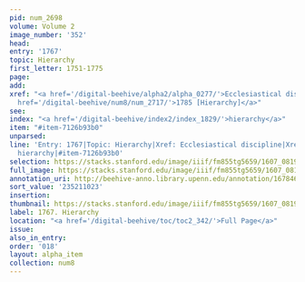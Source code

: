 ```yaml
---
pid: num_2698
volume: Volume 2
image_number: '352'
head:
entry: '1767'
topic: Hierarchy
first_letter: 1751-1775
page:
add:
xref: "<a href='/digital-beehive/alpha2/alpha_0277/'>Ecclesiastical discipline</a>|<a
  href='/digital-beehive/num8/num_2717/'>1785 [Hierarchy]</a>"
see:
index: "<a href='/digital-beehive/index2/index_1829/'>hierarchy</a>"
item: "#item-7126b93b0"
unparsed:
line: 'Entry: 1767|Topic: Hierarchy|Xref: Ecclesiastical discipline|Xref: 1785 [Hierarchy]|Index:
  hierarchy|#item-7126b93b0'
selection: https://stacks.stanford.edu/image/iiif/fm855tg5659/1607_0819/870,1023,2885,1175/full/0/default.jpg
full_image: https://stacks.stanford.edu/image/iiif/fm855tg5659/1607_0819/full/full/0/default.jpg
annotation_uri: http://beehive-anno.library.upenn.edu/annotation/1678469982266
sort_value: '235211023'
insertion:
thumbnail: https://stacks.stanford.edu/image/iiif/fm855tg5659/1607_0819/870,1023,600,180/250,/0/default.jpg
label: 1767. Hierarchy
location: "<a href='/digital-beehive/toc/toc2_342/'>Full Page</a>"
issue:
also_in_entry:
order: '018'
layout: alpha_item
collection: num8
---
```

